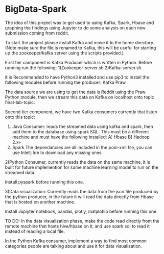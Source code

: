# BigData-Spark
The idea of this project was to get used to using Kafka, Spark, Hbase and graphing the findings using Jupyter to do some analysis on each new submission coming from reddit.

To start the project please install Kafka and move it to the home directory.
(Note make sure the file is renamed to Kafka, this will be useful for starting up the zookeeper/kafka server using the scripts provided.)

First tier component is Kafka Producer which is written in Python.
Before running run the following:
1)Zookeeper-server.sh
2)Kafka-server.sh

it is Recommended to have Python3 installed and use pip3 to install the following modules before running the producer:
Kafka
Praw

The data source we are using to get the data is Reddit using the Praw Python module, then we stream this data on Kafka on localhost onto topic final-lab-topic.

Second tier component, we have two Kafka consumers currently that listen onto this topic:
1) Java Consumer: reads the streamed data using kafka and spark, then add them to the database using spark SQL.
This must be a different machine and must have the following installed:
A) Hbase
B) Hadoop 2.x+
3) Spark
The dependancies are all included in the pom-xml file, you can use Intellj Ide to download any missing ones.

2)Python Consumer, currently reads the data on the same machine, it is built for future implemention for some machine learning model to run on the streamed data.

Install pyspark before running this one.

3)Data visualization: Currently reads the data from the json file produced by the python producer, in the future it will read the data directly from Hbase that is hosted on another machine.

Install Jupiyter notebook, pandas, plotly, matplotlib before running this one.

TO DO:
In the data visualization phase, make the code read directly from the remote machine that hosts hive/hbase on it, and use spark sql to read it instead of reading a local file.

In the Python Kafka consumer, implement a way to find most common categories people are talking about and use it for data visualization.
